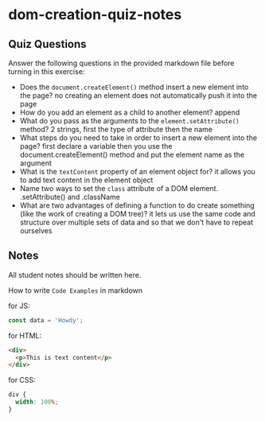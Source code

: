 # dom-creation-quiz-notes

## Quiz Questions

Answer the following questions in the provided markdown file before turning in this exercise:

- Does the `document.createElement()` method insert a new element into the page?
  no creating an element does not automatically push it into the page
- How do you add an element as a child to another element?
  append
- What do you pass as the arguments to the `element.setAttribute()` method?
  2 strings, first the type of attribute then the name
- What steps do you need to take in order to insert a new element into the page?
  first declare a variable then you use the document.createElement() method and put the element name as the argument
- What is the `textContent` property of an element object for?
  it allows you to add text content in the element object
- Name two ways to set the `class` attribute of a DOM element.
  .setAttribute() and .className
- What are two advantages of defining a function to do create something (like the work of creating a DOM tree)?
  it lets us use the same code and structure over multiple sets of data and so that we don't have to repeat ourselves

## Notes

All student notes should be written here.

How to write `Code Examples` in markdown

for JS:

```javascript
const data = 'Howdy';
```

for HTML:

```html
<div>
  <p>This is text content</p>
</div>
```

for CSS:

```css
div {
  width: 100%;
}
```
